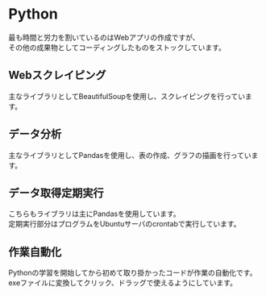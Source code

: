 # Python  
最も時間と労力を割いているのはWebアプリの作成ですが、  
その他の成果物としてコーディングしたものをストックしています。  
  
  
## Webスクレイピング  
主なライブラリとしてBeautifulSoupを使用し、スクレイピングを行っています。  
  
## データ分析  
主なライブラリとしてPandasを使用し、表の作成、グラフの描画を行っています。  
  
## データ取得定期実行  
こちらもライブラリは主にPandasを使用しています。  
定期実行部分はプログラムをUbuntuサーバのcrontabで実行しています。  
  
## 作業自動化  
Pythonの学習を開始してから初めて取り掛かったコードが作業の自動化です。  
exeファイルに変換してクリック、ドラッグで使えるようにしています。
